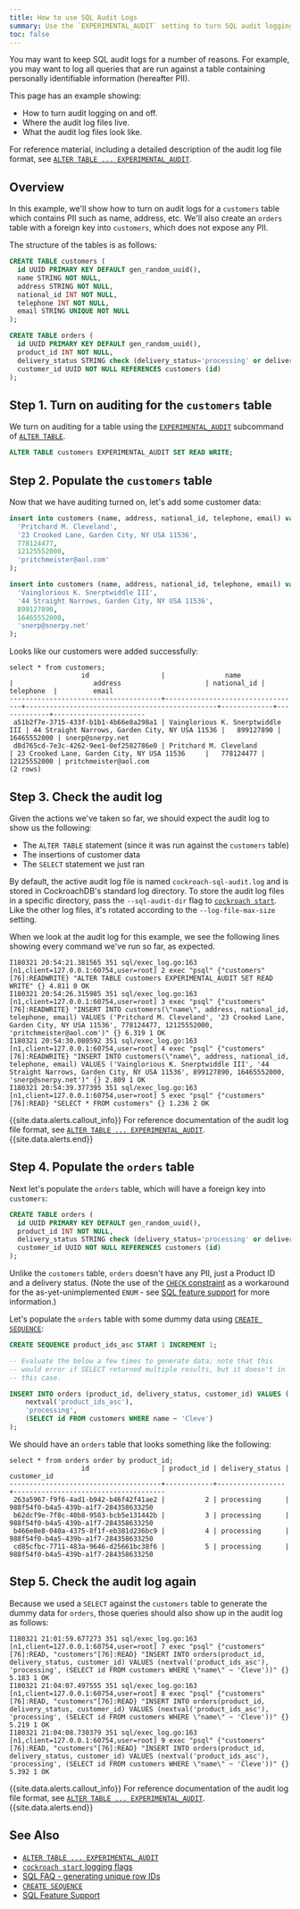 ```yaml
---
title: How to use SQL Audit Logs
summary: Use the `EXPERIMENTAL_AUDIT` setting to turn SQL audit logging on or off for a table.
toc: false
---
```


You may want to keep SQL audit logs for a number of reasons. For example, you may want to log all queries that are run against a table containing personally identifiable information (hereafter PII).

This page has an example showing:

- How to turn audit logging on and off.
- Where the audit log files live.
- What the audit log files look like.

For reference material, including a detailed description of the audit log file format, see [`ALTER TABLE ... EXPERIMENTAL_AUDIT`](sql-audit-logging.html).

<div id="toc"></div>

## Overview

In this example, we'll show how to turn on audit logs for a `customers` table which contains PII such as name, address, etc.  We'll also create an `orders` table with a foreign key into `customers`, which does not expose any PII.

The structure of the tables is as follows:

~~~ sql
CREATE TABLE customers (
  id UUID PRIMARY KEY DEFAULT gen_random_uuid(),
  name STRING NOT NULL,
  address STRING NOT NULL,
  national_id INT NOT NULL,
  telephone INT NOT NULL,
  email STRING UNIQUE NOT NULL
);

CREATE TABLE orders (
  id UUID PRIMARY KEY DEFAULT gen_random_uuid(),
  product_id INT NOT NULL,
  delivery_status STRING check (delivery_status='processing' or delivery_status='in-transit' or delivery_status='delivered') NOT NULL,
  customer_id UUID NOT NULL REFERENCES customers (id)
);
~~~

## Step 1. Turn on auditing for the `customers` table

We turn on auditing for a table using the [`EXPERIMENTAL_AUDIT`](sql-audit-logging.html) subcommand of [`ALTER TABLE`](alter-table.html).

~~~ sql
ALTER TABLE customers EXPERIMENTAL_AUDIT SET READ WRITE;
~~~

## Step 2. Populate the `customers` table

Now that we have auditing turned on, let's add some customer data:

~~~ sql
insert into customers (name, address, national_id, telephone, email) values (
  'Pritchard M. Cleveland',
  '23 Crooked Lane, Garden City, NY USA 11536',
  778124477,
  12125552000,
  'pritchmeister@aol.com'
);

insert into customers (name, address, national_id, telephone, email) values (
  'Vainglorious K. Snerptwiddle III',
  '44 Straight Narrows, Garden City, NY USA 11536',
  899127890,
  16465552000,
  'snerp@snerpy.net'
);
~~~

Looks like our customers were added successfully:

~~~
select * from customers;
                  id                  |               name               |                    address                     | national_id |  telephone  |         email
--------------------------------------+----------------------------------+------------------------------------------------+-------------+-------------+-----------------------
 a51b2f7e-3715-433f-b1b1-4b66e8a298a1 | Vainglorious K. Snerptwiddle III | 44 Straight Narrows, Garden City, NY USA 11536 |   899127890 | 16465552000 | snerp@snerpy.net
 d8d765cd-7e3c-4262-9ee1-0ef2582786e0 | Pritchard M. Cleveland           | 23 Crooked Lane, Garden City, NY USA 11536     |   778124477 | 12125552000 | pritchmeister@aol.com
(2 rows)
~~~

## Step 3. Check the audit log

Given the actions we've taken so far, we should expect the audit log to show us the following:

- The `ALTER TABLE` statement (since it was run against the `customers` table)
- The insertions of customer data
- The `SELECT` statement we just ran

By default, the active audit log file is named `cockroach-sql-audit.log` and is stored in CockroachDB's standard log directory.  To store the audit log files in a specific directory, pass the `--sql-audit-dir` flag to [`cockroach start`](start-a-node.html).  Like the other log files, it's rotated according to the `--log-file-max-size` setting.

When we look at the audit log for this example, we see the following lines showing every command we've run so far, as expected.

~~~
I180321 20:54:21.381565 351 sql/exec_log.go:163  [n1,client=127.0.0.1:60754,user=root] 2 exec "psql" {"customers"[76]:READWRITE} "ALTER TABLE customers EXPERIMENTAL_AUDIT SET READ WRITE" {} 4.811 0 OK
I180321 20:54:26.315985 351 sql/exec_log.go:163  [n1,client=127.0.0.1:60754,user=root] 3 exec "psql" {"customers"[76]:READWRITE} "INSERT INTO customers(\"name\", address, national_id, telephone, email) VALUES ('Pritchard M. Cleveland', '23 Crooked Lane, Garden City, NY USA 11536', 778124477, 12125552000, 'pritchmeister@aol.com')" {} 6.319 1 OK
I180321 20:54:30.080592 351 sql/exec_log.go:163  [n1,client=127.0.0.1:60754,user=root] 4 exec "psql" {"customers"[76]:READWRITE} "INSERT INTO customers(\"name\", address, national_id, telephone, email) VALUES ('Vainglorious K. Snerptwiddle III', '44 Straight Narrows, Garden City, NY USA 11536', 899127890, 16465552000, 'snerp@snerpy.net')" {} 2.809 1 OK
I180321 20:54:39.377395 351 sql/exec_log.go:163  [n1,client=127.0.0.1:60754,user=root] 5 exec "psql" {"customers"[76]:READ} "SELECT * FROM customers" {} 1.236 2 OK
~~~

{{site.data.alerts.callout_info}}
For reference documentation of the audit log file format, see [`ALTER TABLE ... EXPERIMENTAL_AUDIT`](sql-audit-logging.html).
{{site.data.alerts.end}}

## Step 4. Populate the `orders` table

Next let's populate the `orders` table, which will have a foreign key into `customers`:

~~~ sql
CREATE TABLE orders (
  id UUID PRIMARY KEY DEFAULT gen_random_uuid(),
  product_id INT NOT NULL,
  delivery_status STRING check (delivery_status='processing' or delivery_status='in-transit' or delivery_status='delivered') NOT NULL,
  customer_id UUID NOT NULL REFERENCES customers (id)
);
~~~

Unlike the `customers` table, `orders` doesn't have any PII, just a Product ID and a delivery status. (Note the use of the [`CHECK` constraint](check.html) as a workaround for the as-yet-unimplemented `ENUM` - see [SQL feature support](sql-feature-support.html) for more information.)

Let's populate the `orders` table with some dummy data using [`CREATE SEQUENCE`](create-sequence.html):

~~~ sql
CREATE SEQUENCE product_ids_asc START 1 INCREMENT 1;

-- Evaluate the below a few times to generate data; note that this
-- would error if SELECT returned multiple results, but it doesn't in
-- this case.

INSERT INTO orders (product_id, delivery_status, customer_id) VALUES (
    nextval('product_ids_asc'),
    'processing',
    (SELECT id FROM customers WHERE name ~ 'Cleve')
);
~~~

We should have an `orders` table that looks something like the following:

~~~
select * from orders order by product_id;
                  id                  | product_id | delivery_status |             customer_id
--------------------------------------+------------+-----------------+--------------------------------------
 263a5967-f9f6-4ad1-b942-b46f42f41ae2 |          2 | processing      | 988f54f0-b4a5-439b-a1f7-284358633250
 b62dcf9e-7f8c-40b8-9583-bcb5e131442b |          3 | processing      | 988f54f0-b4a5-439b-a1f7-284358633250
 b466e8e8-040a-4375-8f1f-eb381d236bc9 |          4 | processing      | 988f54f0-b4a5-439b-a1f7-284358633250
 cd85cfbc-7711-483a-9646-d25661bc38f6 |          5 | processing      | 988f54f0-b4a5-439b-a1f7-284358633250
~~~

## Step 5. Check the audit log again

Because we used a `SELECT` against the `customers` table to generate the dummy data for `orders`, those queries should also show up in the audit log as follows:

~~~
I180321 21:01:59.677273 351 sql/exec_log.go:163  [n1,client=127.0.0.1:60754,user=root] 7 exec "psql" {"customers"[76]:READ, "customers"[76]:READ} "INSERT INTO orders(product_id, delivery_status, customer_id) VALUES (nextval('product_ids_asc'), 'processing', (SELECT id FROM customers WHERE \"name\" ~ 'Cleve'))" {} 5.183 1 OK
I180321 21:04:07.497555 351 sql/exec_log.go:163  [n1,client=127.0.0.1:60754,user=root] 8 exec "psql" {"customers"[76]:READ, "customers"[76]:READ} "INSERT INTO orders(product_id, delivery_status, customer_id) VALUES (nextval('product_ids_asc'), 'processing', (SELECT id FROM customers WHERE \"name\" ~ 'Cleve'))" {} 5.219 1 OK
I180321 21:04:08.730379 351 sql/exec_log.go:163  [n1,client=127.0.0.1:60754,user=root] 9 exec "psql" {"customers"[76]:READ, "customers"[76]:READ} "INSERT INTO orders(product_id, delivery_status, customer_id) VALUES (nextval('product_ids_asc'), 'processing', (SELECT id FROM customers WHERE \"name\" ~ 'Cleve'))" {} 5.392 1 OK
~~~

{{site.data.alerts.callout_info}}
For reference documentation of the audit log file format, see [`ALTER TABLE ... EXPERIMENTAL_AUDIT`](sql-audit-logging.html).
{{site.data.alerts.end}}

## See Also

- [`ALTER TABLE ... EXPERIMENTAL_AUDIT`](sql-audit-logging.html)
- [`cockroach start` logging flags](start-a-node.html#logging)
- [SQL FAQ - generating unique row IDs](sql-faqs.html#how-do-i-auto-generate-unique-row-ids-in-cockroachdb)
- [`CREATE SEQUENCE`](create-sequence.html)
- [SQL Feature Support](sql-feature-support.html)
